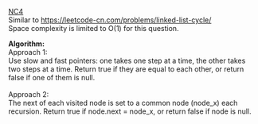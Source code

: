 [NC4](https://www.nowcoder.com/practice/650474f313294468a4ded3ce0f7898b9?tpId=188&tqId=38026&rp=1&ru=%2Factivity%2Foj&qru=%2Fta%2Fjob-code-high-week%2Fquestion-ranking&tab=answerKey) <br />
Similar to https://leetcode-cn.com/problems/linked-list-cycle/ <br />
Space complexity is limited to O(1) for this question. <br />

**Algorithm:** <br />
Approach 1: <br />
Use slow and fast pointers: one takes one step at a time, the other takes two steps at a time. Return true if they are equal to each other, or return false if one of them is null. <br />
<br />
Approach 2: <br />
The next of each visited node is set to a common node (node_x) each recursion. Return true if node.next = node_x, or return false if node is null. <br />
